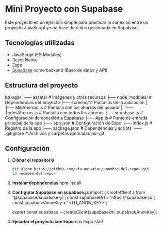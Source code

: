 # Mini Proyecto con Supabase

Este proyecto es un ejercicio simple para practicar la conexión entre un proyecto JavaScript y una base de datos gestionada en Supabase.  

## Tecnologías utilizadas
- JavaScript (ES Modules)
- React Native
- Expo
- [Supabase](https://supabase.com/) como backend (Base de datos y API)

## Estructura del proyecto
bd-app/
├── assets/            # Imágenes y otros recursos
├── node_modules/      # Dependencias del proyecto
├── screens/           # Pantallas de la aplicación
│   ├── MisAhorros.js      # Pantalla con los ahorros del usuario
│   └── TodosAhorros.js    # Pantalla con todos los ahorros
├── supabase.js        # Configuración de conexión a Supabase
├── App.js             # Punto de entrada principal de la app
├── app.json           # Configuración de Expo
├── index.js           # Registro de la app
├── package.json       # Dependencias y scripts
└── .gitignore         # Archivos y carpetas ignoradas por git

## Configuración
1. **Clonar el repositorio**
   ```bash
   git clone https://github.com/<tu-usuario>/<nombre-del-repo>.git
   cd <nombre-del-repo>
3. **Instalar dependencias**
   npm install
2. **Configurar Supabase en supabase.js**
   import { createClient } from '@supabase/supabase-js';
   const supabaseUrl = 'https://<TU-PROYECTO>.supabase.co';
   const supabaseAnonKey = '<TU_ANON_KEY>';
  
   export const supabase = createClient(supabaseUrl, supabaseAnonKey);
3. **Ejecutar el proyecto con Expo**
   npx expo start


